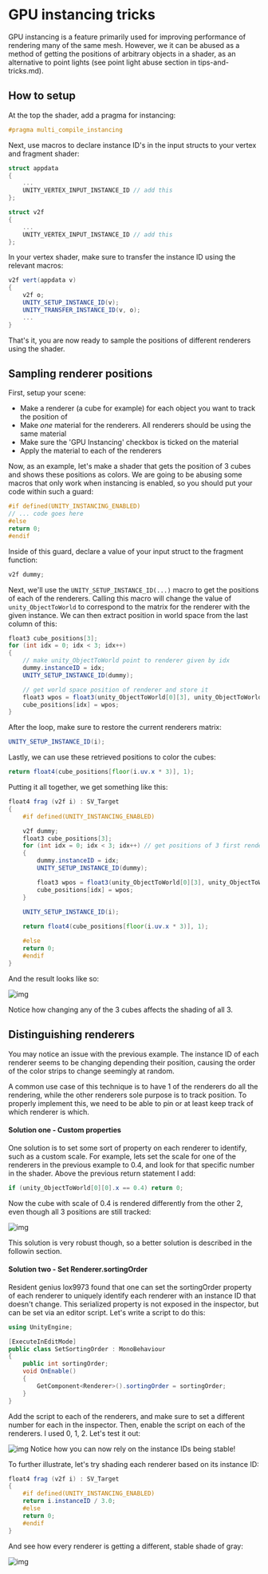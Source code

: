# GPU instancing tricks

GPU instancing is a feature primarily used for improving performance of rendering many of the same mesh. However, we it can be abused as a method of getting the positions of arbitrary objects in a shader, as an alternative to point lights (see point light abuse section in tips-and-tricks.md).

## How to setup
At the top the shader, add a pragma for instancing:
```glsl
#pragma multi_compile_instancing
```

Next, use macros to declare instance ID's in the input structs to your vertex and fragment shader:
```glsl
struct appdata
{
    ...
    UNITY_VERTEX_INPUT_INSTANCE_ID // add this
};

struct v2f
{
    ...
    UNITY_VERTEX_INPUT_INSTANCE_ID // add this
};
```

In your vertex shader, make sure to transfer the instance ID using the relevant macros:
```glsl
v2f vert(appdata v)
{
    v2f o;
    UNITY_SETUP_INSTANCE_ID(v);
    UNITY_TRANSFER_INSTANCE_ID(v, o);
    ...
}
```
That's it, you are now ready to sample the positions of different renderers using the shader.

## Sampling renderer positions
First, setup your scene:
- Make a renderer (a cube for example) for each object you want to track the position of
- Make _one_ material for the renderers. All renderers should be using the same material
- Make sure the 'GPU Instancing' checkbox is ticked on the material
- Apply the material to each of the renderers

Now, as an example, let's make a shader that gets the position of 3 cubes and shows these positions as colors. We are going to be abusing some macros that only work when instancing is enabled, so you should put your code within such a guard:
```glsl
#if defined(UNITY_INSTANCING_ENABLED)
// ... code goes here
#else
return 0;
#endif
```

Inside of this guard, declare a value of your input struct to the fragment function:
```glsl
v2f dummy;
```

Next, we'll use the `UNITY_SETUP_INSTANCE_ID(...)` macro to get the positions of each of the renderers. Calling this macro will change the value of `unity_ObjectToWorld` to correspond to the matrix for the renderer with the given instance. We can then extract position in world space from the last column of this:
```glsl
float3 cube_positions[3];
for (int idx = 0; idx < 3; idx++)
{
    // make unity_ObjectToWorld point to renderer given by idx
    dummy.instanceID = idx; 
    UNITY_SETUP_INSTANCE_ID(dummy);

    // get world space position of renderer and store it
    float3 wpos = float3(unity_ObjectToWorld[0][3], unity_ObjectToWorld[1][3], unity_ObjectToWorld[2][3]);
    cube_positions[idx] = wpos;
}
```

After the loop, make sure to restore the current renderers matrix:
```glsl
UNITY_SETUP_INSTANCE_ID(i);
```

Lastly, we can use these retrieved positions to color the cubes:
```glsl
return float4(cube_positions[floor(i.uv.x * 3)], 1);
```

Putting it all together, we get something like this:
```glsl
float4 frag (v2f i) : SV_Target
{
    #if defined(UNITY_INSTANCING_ENABLED)

    v2f dummy;
    float3 cube_positions[3];
    for (int idx = 0; idx < 3; idx++) // get positions of 3 first renderers
    {
        dummy.instanceID = idx; 
        UNITY_SETUP_INSTANCE_ID(dummy);

        float3 wpos = float3(unity_ObjectToWorld[0][3], unity_ObjectToWorld[1][3], unity_ObjectToWorld[2][3]);
        cube_positions[idx] = wpos;
    }

    UNITY_SETUP_INSTANCE_ID(i);
    
    return float4(cube_positions[floor(i.uv.x * 3)], 1);

    #else
    return 0;
    #endif
}
```
And the result looks like so:

![img](images/Instance1.gif)

Notice how changing any of the 3 cubes affects the shading of all 3.

## Distinguishing renderers
You may notice an issue with the previous example. The instance ID of each renderer seems to be changing depending their position, causing the order of the color strips to change seemingly at random.

A common use case of this technique is to have 1 of the renderers do all the rendering, while the other renderers sole purpose is to track position. To properly implement this, we need to be able to pin or at least keep track of which renderer is which.

#### Solution one - Custom properties
One solution is to set some sort of property on each renderer to identify, such as a custom scale. For example, lets set the scale for one of the renderers in the previous example to 0.4, and look for that specific number in the shader. Above the previous return statement I add:
```glsl
if (unity_ObjectToWorld[0][0].x == 0.4) return 0;
```
Now the cube with scale of 0.4 is rendered differently from the other 2, even though all 3 positions are still tracked:

![img](image/../images/Instance2.gif)

This solution is very robust though, so a better solution is described in the followin section.

#### Solution two - Set Renderer.sortingOrder
Resident genius lox9973 found that one can set the sortingOrder property of each renderer to uniquely identify each renderer with an instance ID that doesn't change. This serialized property is not exposed in the inspector, but can be set via an editor script. Let's write a script to do this:

```csharp
using UnityEngine;

[ExecuteInEditMode]
public class SetSortingOrder : MonoBehaviour
{
    public int sortingOrder;
    void OnEnable()
    {
        GetComponent<Renderer>().sortingOrder = sortingOrder;
    }
}
```

Add the script to each of the renderers, and make sure to set a different number for each in the inspector. Then, enable the script on each of the renderers. I used 0, 1, 2. Let's test it out:

![img](images/Instance3.gif)
Notice how you can now rely on the instance IDs being stable!

To further illustrate, let's try shading each renderer based on its instance ID:
```glsl
float4 frag (v2f i) : SV_Target
{
    #if defined(UNITY_INSTANCING_ENABLED)
    return i.instanceID / 3.0;
    #else
    return 0;
    #endif
}
```

And see how every renderer is getting a different, stable shade of gray:

![img](images/Instance4.gif)